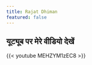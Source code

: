 ```yaml
---
title: Rajat Dhiman
featured: false
---
```


## यूट्यूब पर मेरे वीडियो देखें

{{< youtube MEHZYM1zEC8 >}}

[//]: # ({{< youtube -LC6M5r3AhE >}})

[//]: # ({{< youtube kpII3F8UNd0 >}})